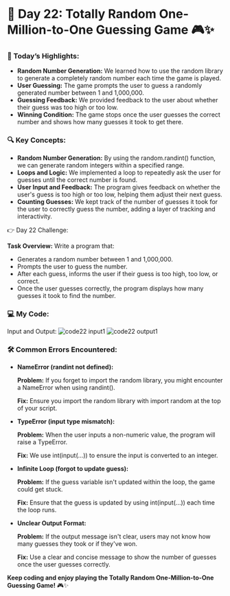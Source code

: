 # 🌟 Day 22: Totally Random One-Million-to-One Guessing Game 🎮✨

### 🎊 Today’s Highlights:

* **Random Number Generation:** We learned how to use the random library to generate a completely random number each time the game is played.
* **User Guessing:** The game prompts the user to guess a randomly generated number between 1 and 1,000,000.
* **Guessing Feedback:** We provided feedback to the user about whether their guess was too high or too low.
* **Winning Condition:** The game stops once the user guesses the correct number and shows how many guesses it took to get there.

### 🔍 Key Concepts:

* **Random Number Generation:** By using the random.randint() function, we can generate random integers within a specified range.
* **Loops and Logic:** We implemented a loop to repeatedly ask the user for guesses until the correct number is found.
* **User Input and Feedback:** The program gives feedback on whether the user's guess is too high or too low, helping them adjust their next guess.
* **Counting Guesses:** We kept track of the number of guesses it took for the user to correctly guess the number, adding a layer of tracking and interactivity.

👉 Day 22 Challenge:

**Task Overview:** Write a program that:

   * Generates a random number between 1 and 1,000,000.
   * Prompts the user to guess the number.
   * After each guess, informs the user if their guess is too high, too low, or correct.
   * Once the user guesses correctly, the program displays how many guesses it took to find the number.

### 💻 My Code:

Input and Output:
![code22 input1](https://github.com/user-attachments/assets/f7715879-6bac-47cb-8e72-1c523f4f600c)
![code22 output1](https://github.com/user-attachments/assets/e1f9661c-912d-4f87-b2fc-1f7873ce160f)

### 🛠️ Common Errors Encountered:

* **NameError (randint not defined):**
  
  **Problem:** If you forget to import the random library, you might encounter a NameError when using randint().
  
  **Fix:** Ensure you import the random library with import random at the top of your script.

* **TypeError (input type mismatch):**
  
  **Problem:** When the user inputs a non-numeric value, the program will raise a TypeError.
  
  **Fix:** We use int(input(...)) to ensure the input is converted to an integer.

* **Infinite Loop (forgot to update guess):**
  
  **Problem:** If the guess variable isn't updated within the loop, the game could get stuck.
  
  **Fix:** Ensure that the guess is updated by using int(input(...)) each time the loop runs.

* **Unclear Output Format:**
 
  **Problem:** If the output message isn't clear, users may not know how many guesses they took or if they've won.
  
  **Fix:** Use a clear and concise message to show the number of guesses once the user guesses correctly.

**Keep coding and enjoy playing the Totally Random One-Million-to-One Guessing Game!** 🎮✨
